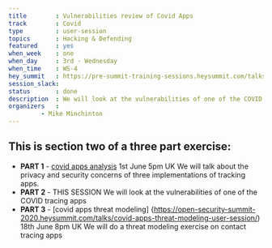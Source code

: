 ```yaml
---
title        : Vulnerabilities review of Covid Apps
track        : Covid
type         : user-session
topics       : Hacking & Defending
featured     : yes
when_week    : one
when_day     : 3rd - Wednesday
when_time    : WS-4
hey_summit   : https://pre-summit-training-sessions.heysummit.com/talks/covid-apps/
session_slack:
status       : done
description  : We will look at the vulnerabilities of one of the COVID tracing apps
organizers   :
         - Mike Minchinton
---
```


## This is section two of a three part exercise:
- **PART 1** - [covid apps analysis](https://pre-summit-training-sessions.heysummit.com/talks/covid-apps-analysis) 1st June 5pm UK
We will talk about the privacy and security concerns of three implementations of tracking apps.
- **PART 2** - THIS SESSION
We will look at the vulnerabilities of one of the COVID tracing apps
- **PART 3** - [covid apps threat modeling] {https://open-security-summit-2020.heysummit.com/talks/covid-apps-threat-modeling-user-session/) 18th June 8pm UK
We will do a threat modeling exercise on contact tracing apps

